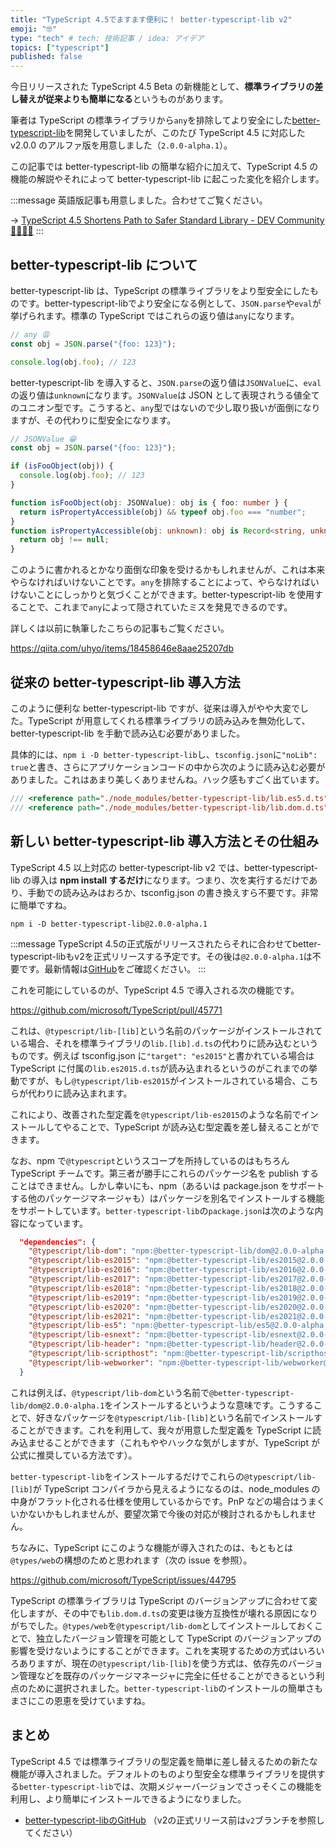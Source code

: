 ```yaml
---
title: "TypeScript 4.5でますます便利に！ better-typescript-lib v2"
emoji: "🤓"
type: "tech" # tech: 技術記事 / idea: アイデア
topics: ["typescript"]
published: false
---
```


今日リリースされた TypeScript 4.5 Beta の新機能として、**標準ライブラリの差し替えが従来よりも簡単になる**というものがあります。

筆者は TypeScript の標準ライブラリから`any`を排除してより安全にした[better-typescript-lib](https://github.com/uhyo/better-typescript-lib)を開発していましたが、このたび TypeScript 4.5 に対応した v2.0.0 のアルファ版を用意しました（`2.0.0-alpha.1`）。

この記事では better-typescript-lib の簡単な紹介に加えて、TypeScript 4.5 の機能の解説やそれによって better-typescript-lib に起こった変化を紹介します。

:::message
英語版記事も用意しました。合わせてご覧ください。

→ [TypeScript 4.5 Shortens Path to Safer Standard Library  - DEV Community 👩‍💻👨‍💻](https://dev.to/uhyo_/typescript-4-5-shortens-path-to-safer-standard-library-1n6l)
:::

## better-typescript-lib について

better-typescript-lib は、TypeScript の標準ライブラリをより型安全にしたものです。better-typescript-libでより安全になる例として、`JSON.parse`や`eval`が挙げられます。標準の TypeScript ではこれらの返り値は`any`になります。

```ts
// any 😩
const obj = JSON.parse("{foo: 123}");

console.log(obj.foo); // 123
```

better-typescript-lib を導入すると、`JSON.parse`の返り値は`JSONValue`に、`eval`の返り値は`unknown`になります。`JSONValue`は JSON として表現されうる値全てのユニオン型です。こうすると、`any`型ではないので少し取り扱いが面倒になりますが、その代わりに型安全になります。

```ts
// JSONValue 😁
const obj = JSON.parse("{foo: 123}");

if (isFooObject(obj)) {
  console.log(obj.foo); // 123
}

function isFooObject(obj: JSONValue): obj is { foo: number } {
  return isPropertyAccessible(obj) && typeof obj.foo === "number";
}
function isPropertyAccessible(obj: unknown): obj is Record<string, unknown> {
  return obj !== null;
}
```

このように書かれるとかなり面倒な印象を受けるかもしれませんが、これは本来やらなければいけないことです。`any`を排除することによって、やらなければいけないことにしっかりと気づくことができます。better-typescript-lib を使用することで、これまで`any`によって隠されていたミスを発見できるのです。

詳しくは以前に執筆したこちらの記事もご覧ください。

https://qiita.com/uhyo/items/18458646e8aae25207db

## 従来の better-typescript-lib 導入方法

このように便利な better-typescript-lib ですが、従来は導入がやや大変でした。TypeScript が用意してくれる標準ライブラリの読み込みを無効化して、better-typescript-lib を手動で読み込む必要がありました。

具体的には、`npm i -D better-typescript-lib`し、`tsconfig.json`に`"noLib": true`と書き、さらにアプリケーションコードの中から次のように読み込む必要がありました。これはあまり美しくありませんね。ハック感もすごく出ています。

```ts
/// <reference path="./node_modules/better-typescript-lib/lib.es5.d.ts" />
/// <reference path="./node_modules/better-typescript-lib/lib.dom.d.ts" />
```

## 新しい better-typescript-lib 導入方法とその仕組み

TypeScript 4.5 以上対応の better-typescript-lib v2 では、better-typescript-lib の導入は **npm install するだけ**になります。つまり、次を実行するだけであり、手動での読み込みはおろか、tsconfig.json の書き換えすら不要です。非常に簡単ですね。

```
npm i -D better-typescript-lib@2.0.0-alpha.1
```

:::message
TypeScript 4.5の正式版がリリースされたらそれに合わせてbetter-typescript-libもv2を正式リリースする予定です。その後は`@2.0.0-alpha.1`は不要です。最新情報は[GitHub](https://github.com/uhyo/better-typescript-lib)をご確認ください。
:::

これを可能にしているのが、TypeScript 4.5 で導入される次の機能です。

https://github.com/microsoft/TypeScript/pull/45771

これは、`@typescript/lib-[lib]`という名前のパッケージがインストールされている場合、それを標準ライブラリの`lib.[lib].d.ts`の代わりに読み込むというものです。例えば tsconfig.json に`"target": "es2015"`と書かれている場合は TypeScript に付属の`lib.es2015.d.ts`が読み込まれるというのがこれまでの挙動ですが、もし`@typescript/lib-es2015`がインストールされている場合、こちらが代わりに読み込まれます。

これにより、改善された型定義を`@typescript/lib-es2015`のような名前でインストールしてやることで、TypeScript が読み込む型定義を差し替えることができます。

なお、npm で`@typescript`というスコープを所持しているのはもちろん TypeScript チームです。第三者が勝手にこれらのパッケージ名を publish することはできません。しかし幸いにも、npm（あるいは package.json をサポートする他のパッケージマネージャも）はパッケージを別名でインストールする機能をサポートしています。`better-typescript-lib`の`package.json`は次のような内容になっています。

```json
  "dependencies": {
    "@typescript/lib-dom": "npm:@better-typescript-lib/dom@2.0.0-alpha.1",
    "@typescript/lib-es2015": "npm:@better-typescript-lib/es2015@2.0.0-alpha.1",
    "@typescript/lib-es2016": "npm:@better-typescript-lib/es2016@2.0.0-alpha.1",
    "@typescript/lib-es2017": "npm:@better-typescript-lib/es2017@2.0.0-alpha.1",
    "@typescript/lib-es2018": "npm:@better-typescript-lib/es2018@2.0.0-alpha.1",
    "@typescript/lib-es2019": "npm:@better-typescript-lib/es2019@2.0.0-alpha.1",
    "@typescript/lib-es2020": "npm:@better-typescript-lib/es2020@2.0.0-alpha.1",
    "@typescript/lib-es2021": "npm:@better-typescript-lib/es2021@2.0.0-alpha.1",
    "@typescript/lib-es5": "npm:@better-typescript-lib/es5@2.0.0-alpha.1",
    "@typescript/lib-esnext": "npm:@better-typescript-lib/esnext@2.0.0-alpha.1",
    "@typescript/lib-header": "npm:@better-typescript-lib/header@2.0.0-alpha.1",
    "@typescript/lib-scripthost": "npm:@better-typescript-lib/scripthost@2.0.0-alpha.1",
    "@typescript/lib-webworker": "npm:@better-typescript-lib/webworker@2.0.0-alpha.1"
  }
```

これは例えば、`@typescript/lib-dom`という名前で`@better-typescript-lib/dom@2.0.0-alpha.1`をインストールするというような意味です。こうすることで、好きなパッケージを`@typescript/lib-[lib]`という名前でインストールすることができます。これを利用して、我々が用意した型定義を TypeScript に読み込ませることができます（これもややハックな気がしますが、TypeScript が公式に推奨している方法です）。

`better-typescript-lib`をインストールするだけでこれらの`@typescript/lib-[lib]`が TypeScript コンパイラから見えるようになるのは、node_modules の中身がフラット化される仕様を使用しているからです。PnP などの場合はうまくいかないかもしれませんが、要望次第で今後の対応が検討されるかもしれません。

ちなみに、TypeScript にこのような機能が導入されたのは、もともとは`@types/web`の構想のためと思われます（次の issue を参照）。

https://github.com/microsoft/TypeScript/issues/44795

TypeScript の標準ライブラリは TypeScript のバージョンアップに合わせて変化しますが、その中でも`lib.dom.d.ts`の変更は後方互換性が壊れる原因になりがちでした。`@types/web`を`@typescript/lib-dom`としてインストールしておくことで、独立したバージョン管理を可能として TypeScript のバージョンアップの影響を受けないようにすることができます。これを実現するための方式はいろいろありますが、現在の`@typescript/lib-[lib]`を使う方式は、依存先のバージョン管理などを既存のパッケージマネージャに完全に任せることができるという利点のために選択されました。`better-typescript-lib`のインストールの簡単さもまさにこの恩恵を受けていますね。

## まとめ

TypeScript 4.5 では標準ライブラリの型定義を簡単に差し替えるための新たな機能が導入されました。デフォルトのものより型安全な標準ライブラリを提供する`better-typescript-lib`では、次期メジャーバージョンでさっそくこの機能を利用し、より簡単にインストールできるようになりました。

- [better-typescript-libのGitHub](https://github.com/uhyo/better-typescript-lib) （v2の正式リリース前は`v2`ブランチを参照してください）